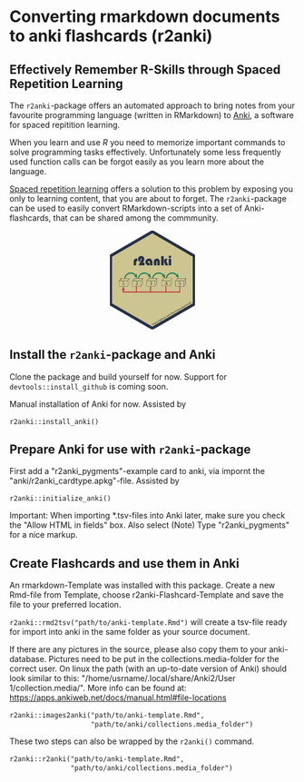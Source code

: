 # Converting rmarkdown documents to anki flashcards (r2anki)

## Effectively Remember R-Skills through Spaced Repetition Learning
The `r2anki`-package offers an automated approach to bring notes from your favourite programming language (written in RMarkdown) to [Anki](https://ankisrs.net), a software for spaced repitition learning.

When you learn and use *R* you need to memorize important commands to solve programming tasks effectively. Unfortunately some less frequently used function calls can be forgot easily as you learn more about the language.

[Spaced repetition learning](https://en.wikipedia.org/wiki/Spaced_repetition) offers a solution to this problem by exposing you only to learning content, that you are about to forget. The `r2anki`-package can be used to easily convert RMarkdown-scripts into a set of Anki-flashcards, that can be shared among the commmunity.

<center><img src="r2anki_sticker.png" alt="r2anki-sticker" width="150"></center>

## Install the `r2anki`-package and Anki
Clone the package and build yourself for now. Support for `devtools::install_github` is coming soon.

Manual installation of Anki for now. Assisted by
```
r2anki::install_anki()
```

## Prepare Anki for use with `r2anki`-package
First add a "r2anki_pygments"-example card to anki, via impornt the "anki/r2anki_cardtype.apkg"-file. Assisted by

```
r2anki::initialize_anki()
```

Important: When importing *.tsv-files into Anki later, make sure you check the "Allow HTML in fields" box. Also select (Note) Type "r2anki_pygments" for a nice markup.

## Create Flashcards and use them in Anki
An rmarkdown-Template was installed with this package. Create a new Rmd-file from Template, choose r2anki-Flashcard-Template and save the file to your preferred location.

`r2anki::rmd2tsv("path/to/anki-template.Rmd")` will create a tsv-file ready for import into anki in the same folder as your source document.

If there are any pictures in the source, please also copy them to your anki-database. Pictures need to be put in the collections.media-folder for the correct user. On linux the path (with an up-to-date version of Anki) should look similar to this: "/home/usrname/.local/share/Anki2/User 1/collection.media/". More info can be found at: https://apps.ankiweb.net/docs/manual.html#file-locations
```
r2anki::images2anki("path/to/anki-template.Rmd",
                    "path/to/anki/collections.media_folder")
```

These two steps can also be wrapped by the `r2anki()` command.
```
r2anki::r2anki("path/to/anki-template.Rmd",
               "path/to/anki/collections.media_folder")
```

